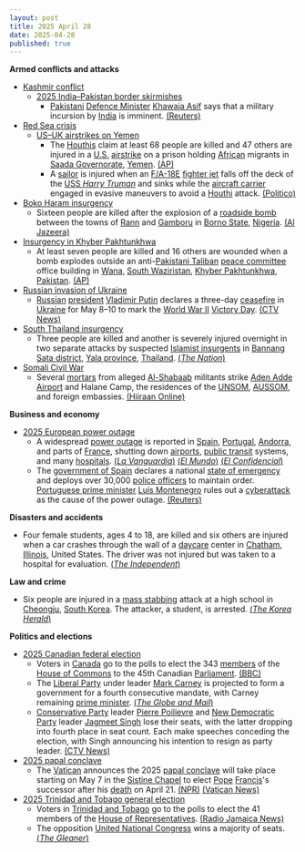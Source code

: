 ```yaml
---
layout: post
title: 2025 April 28
date: 2025-04-28
published: true
---
```



**Armed conflicts and attacks**

* [Kashmir conflict](https://en.wikipedia.org/wiki/Kashmir_conflict "Kashmir conflict")
  + [2025 India–Pakistan border skirmishes](https://en.wikipedia.org/wiki/2025_India%E2%80%93Pakistan_border_skirmishes "2025 India–Pakistan border skirmishes")
    - [Pakistani](https://en.wikipedia.org/wiki/Pakistan "Pakistan") [Defence Minister](https://en.wikipedia.org/wiki/Minister_of_Defence_%28Pakistan%29 "Minister of Defence (Pakistan)") [Khawaja Asif](https://en.wikipedia.org/wiki/Khawaja_Asif "Khawaja Asif") says that a military incursion by [India](https://en.wikipedia.org/wiki/India "India") is imminent. [(Reuters)](https://www.reuters.com/world/pakistan-defence-minister-says-military-incursion-by-india-is-imminent-2025-04-28/)
* [Red Sea crisis](https://en.wikipedia.org/wiki/Red_Sea_crisis "Red Sea crisis")
  + [US–UK airstrikes on Yemen](https://en.wikipedia.org/wiki/US%E2%80%93UK_airstrikes_on_Yemen "US–UK airstrikes on Yemen")
    - The [Houthis](https://en.wikipedia.org/wiki/Houthi_movement "Houthi movement") claim at least 68 people are killed and 47 others are injured in a [U.S.](https://en.wikipedia.org/wiki/United_States "United States") [airstrike](https://en.wikipedia.org/wiki/Airstrike "Airstrike") on a prison holding [African](https://en.wikipedia.org/wiki/African_people "African people") migrants in [Saada Governorate](https://en.wikipedia.org/wiki/Saada_Governorate "Saada Governorate"), [Yemen](https://en.wikipedia.org/wiki/Yemen "Yemen"). [(AP)](https://apnews.com/article/yemen-houthis-rebels-us-airstrikes-israel-hamas-gaza-287d8e969bc33fbe34d33bba32f4ad80)
    - A [sailor](https://en.wikipedia.org/wiki/US_Navy "US Navy") is injured when an [F/A-18E](https://en.wikipedia.org/wiki/Boeing_F/A-18E/F_Super_Hornet "Boeing F/A-18E/F Super Hornet") [fighter jet](https://en.wikipedia.org/wiki/Fighter_jet "Fighter jet") falls off the deck of the [USS *Harry Truman*](https://en.wikipedia.org/wiki/USS_Harry_S._Truman "USS Harry S. Truman") and sinks while the [aircraft carrier](https://en.wikipedia.org/wiki/Aircraft_carrier "Aircraft carrier") engaged in evasive maneuvers to avoid a [Houthi](https://en.wikipedia.org/wiki/Houthi "Houthi") attack. [(Politico)](https://www.politico.com/news/2025/04/28/u-s-fighter-jet-falls-overboard-00314317)
* [Boko Haram insurgency](https://en.wikipedia.org/wiki/Boko_Haram_insurgency "Boko Haram insurgency")
  + Sixteen people are killed after the explosion of a [roadside bomb](https://en.wikipedia.org/wiki/Improvised_explosive_device "Improvised explosive device") between the towns of [Rann](https://en.wikipedia.org/wiki/Rann%2C_Borno "Rann, Borno") and [Gamboru](https://en.wikipedia.org/wiki/Gamboru "Gamboru") in [Borno State](https://en.wikipedia.org/wiki/Borno_State "Borno State"), [Nigeria](https://en.wikipedia.org/wiki/Nigeria "Nigeria"). [(Al Jazeera)](https://www.aljazeera.com/news/2025/4/29/roadside-bomb-blast-kills-26-in-nigerias-restive-northeast)
* [Insurgency in Khyber Pakhtunkhwa](https://en.wikipedia.org/wiki/Insurgency_in_Khyber_Pakhtunkhwa "Insurgency in Khyber Pakhtunkhwa")
  + At least seven people are killed and 16 others are wounded when a bomb explodes outside an anti-[Pakistani Taliban](https://en.wikipedia.org/wiki/Pakistani_Taliban "Pakistani Taliban") [peace committee](https://en.wikipedia.org/wiki/Peace_committee "Peace committee") office building in [Wana](https://en.wikipedia.org/wiki/Wana%2C_Pakistan "Wana, Pakistan"), [South Waziristan](https://en.wikipedia.org/wiki/South_Waziristan "South Waziristan"), [Khyber Pakhtunkhwa](https://en.wikipedia.org/wiki/Khyber_Pakhtunkhwa "Khyber Pakhtunkhwa"), [Pakistan](https://en.wikipedia.org/wiki/Pakistan "Pakistan"). [(AP)](https://apnews.com/article/pakistan-bombing-peace-committee-office-restive-northwest-a8ebb5f3685057b1b1d06bab47d7e72f)
* [Russian invasion of Ukraine](https://en.wikipedia.org/wiki/Russian_invasion_of_Ukraine "Russian invasion of Ukraine")
  + [Russian](https://en.wikipedia.org/wiki/Russia "Russia") [president](https://en.wikipedia.org/wiki/President_of_Russia "President of Russia") [Vladimir Putin](https://en.wikipedia.org/wiki/Vladimir_Putin "Vladimir Putin") declares a three-day [ceasefire](https://en.wikipedia.org/wiki/Ceasefire "Ceasefire") in [Ukraine](https://en.wikipedia.org/wiki/Ukraine "Ukraine") for May 8–10 to mark the [World War II](https://en.wikipedia.org/wiki/World_War_II "World War II") [Victory Day](https://en.wikipedia.org/wiki/Victory_Day_%289_May%29 "Victory Day (9 May)"). [(CTV News)](https://www.ctvnews.ca/world/russia-ukraine-war/article/putin-declares-3-day-may-ceasefire-to-mark-80-years-since-world-war-two-victory/)
* [South Thailand insurgency](https://en.wikipedia.org/wiki/South_Thailand_insurgency "South Thailand insurgency")
  + Three people are killed and another is severely injured overnight in two separate attacks by suspected [Islamist insurgents](https://en.wikipedia.org/wiki/Islamic_terrorism "Islamic terrorism") in [Bannang Sata district](https://en.wikipedia.org/wiki/Bannang_Sata_district "Bannang Sata district"), [Yala province](https://en.wikipedia.org/wiki/Yala_province "Yala province"), [Thailand](https://en.wikipedia.org/wiki/Thailand "Thailand"). [(*The Nation*)](https://www.nationthailand.com/news/general/40049338)
* [Somali Civil War](https://en.wikipedia.org/wiki/Somali_Civil_War_%282009%E2%80%93present%29 "Somali Civil War (2009–present)")
  + Several [mortars](https://en.wikipedia.org/wiki/Mortar_%28weapon%29 "Mortar (weapon)") from alleged [Al-Shabaab](https://en.wikipedia.org/wiki/Al-Shabaab_%28militant_group%29 "Al-Shabaab (militant group)") militants strike [Aden Adde Airport](https://en.wikipedia.org/wiki/Aden_Adde_Airport "Aden Adde Airport") and Halane Camp, the residences of the [UNSOM](https://en.wikipedia.org/wiki/United_Nations_Assistance_Mission_in_Somalia "United Nations Assistance Mission in Somalia"), [AUSSOM](https://en.wikipedia.org/wiki/AUSSOM "AUSSOM"), and foreign embassies. [(Hiiraan Online)](https://www.hiiraan.com/news4/2025/Apr/201316/mortar_attack_targets_halane_base_camp_in_mogadishu_casualties_unconfirmed.aspx)

**Business and economy**

* [2025 European power outage](https://en.wikipedia.org/wiki/2025_European_power_outage "2025 European power outage")
  + A widespread [power outage](https://en.wikipedia.org/wiki/Power_outage "Power outage") is reported in [Spain](https://en.wikipedia.org/wiki/Spain "Spain"), [Portugal](https://en.wikipedia.org/wiki/Portugal "Portugal"), [Andorra](https://en.wikipedia.org/wiki/Andorra "Andorra"), and parts of [France](https://en.wikipedia.org/wiki/France "France"), shutting down [airports](https://en.wikipedia.org/wiki/Airport "Airport"), [public transit](https://en.wikipedia.org/wiki/Public_transport "Public transport") systems, and many [hospitals](https://en.wikipedia.org/wiki/Hospital "Hospital"). [(*La Vanguardia*)](https://www.lavanguardia.com/vida/20250428/10624908/caida-general-deja-suministro-electrico-toda-espana.html) [(*El Mundo*)](https://www.elmundo.es/economia/2025/04/28/680f5d2221efa099318b4582.html) [(*El Confidencial*)](https://www.elconfidencial.com/espana/2025-04-28/directo-cortes-luz-espana-portugal_4117946/)
  + The [government of Spain](https://en.wikipedia.org/wiki/Government_of_Spain "Government of Spain") declares a national [state of emergency](https://en.wikipedia.org/wiki/State_of_emergency "State of emergency") and deploys over 30,000 [police officers](https://en.wikipedia.org/wiki/Law_enforcement_in_Spain "Law enforcement in Spain") to maintain order. [Portuguese prime minister](https://en.wikipedia.org/wiki/Prime_Minister_of_Portugal "Prime Minister of Portugal") [Luís Montenegro](https://en.wikipedia.org/wiki/Lu%C3%ADs_Montenegro "Luís Montenegro") rules out a [cyberattack](https://en.wikipedia.org/wiki/Cyberattack "Cyberattack") as the cause of the power outage. [(Reuters)](https://www.reuters.com/world/europe/large-parts-spain-portugal-hit-by-power-outage-2025-04-28/)

**Disasters and accidents**

* Four female students, ages 4 to 18, are killed and six others are injured when a car crashes through the wall of a [daycare](https://en.wikipedia.org/wiki/Daycare "Daycare") center in [Chatham](https://en.wikipedia.org/wiki/Chatham%2C_Illinois "Chatham, Illinois"), [Illinois](https://en.wikipedia.org/wiki/Illinois "Illinois"), United States. The driver was not injured but was taken to a hospital for evaluation. [(*The Independent*)](https://www.independent.co.uk/news/world/americas/chatham-illinois-car-crash-daycare-ynot-b2741199.html)

**Law and crime**

* Six people are injured in a [mass stabbing](https://en.wikipedia.org/wiki/Mass_stabbing "Mass stabbing") attack at a high school in [Cheongju](https://en.wikipedia.org/wiki/Cheongju "Cheongju"), [South Korea](https://en.wikipedia.org/wiki/South_Korea "South Korea"). The attacker, a student, is arrested. [(*The Korea Herald*)](https://www.koreaherald.com/article/10475204)

**Politics and elections**

* [2025 Canadian federal election](https://en.wikipedia.org/wiki/2025_Canadian_federal_election "2025 Canadian federal election")
  + Voters in [Canada](https://en.wikipedia.org/wiki/Canada "Canada") go to the polls to elect the 343 [members](https://en.wikipedia.org/wiki/Member_of_Parliament_%28Canada%29 "Member of Parliament (Canada)") of the [House of Commons](https://en.wikipedia.org/wiki/House_of_Commons_%28Canada%29 "House of Commons (Canada)") to the 45th Canadian [Parliament](https://en.wikipedia.org/wiki/Parliament_of_Canada "Parliament of Canada"). [(BBC)](https://www.bbc.com/news/articles/c5ylzkzxkndo)
  + The [Liberal Party](https://en.wikipedia.org/wiki/Liberal_Party_of_Canada "Liberal Party of Canada") under leader [Mark Carney](https://en.wikipedia.org/wiki/Mark_Carney "Mark Carney") is projected to form a government for a fourth consecutive mandate, with Carney remaining [prime minister](https://en.wikipedia.org/wiki/Prime_Minister_of_Canada "Prime Minister of Canada"). [(*The Globe and Mail*)](https://www.theglobeandmail.com/politics/article-liberals-projected-to-return-to-power-with-fourth-consecutive-mandate/)
  + [Conservative Party](https://en.wikipedia.org/wiki/Conservative_Party_of_Canada "Conservative Party of Canada") leader [Pierre Poilievre](https://en.wikipedia.org/wiki/Pierre_Poilievre "Pierre Poilievre") and [New Democratic Party](https://en.wikipedia.org/wiki/New_Democratic_Party "New Democratic Party") leader [Jagmeet Singh](https://en.wikipedia.org/wiki/Jagmeet_Singh "Jagmeet Singh") lose their seats, with the latter dropping into fourth place in seat count. Each make speeches conceding the election, with Singh announcing his intention to resign as party leader. [(CTV News)](https://www.ctvnews.ca/federal-election-2025/article/ctv-news-declares-liberal-minority-singh-to-step-down-as-ndp-leader-live-updates-here/)
* [2025 papal conclave](https://en.wikipedia.org/wiki/2025_papal_conclave "2025 papal conclave")
  + The [Vatican](https://en.wikipedia.org/wiki/Holy_See "Holy See") announces the 2025 [papal conclave](https://en.wikipedia.org/wiki/Papal_conclave "Papal conclave") will take place starting on May 7 in the [Sistine Chapel](https://en.wikipedia.org/wiki/Sistine_Chapel "Sistine Chapel") to elect [Pope](https://en.wikipedia.org/wiki/Pope "Pope") [Francis](https://en.wikipedia.org/wiki/Pope_Francis "Pope Francis")'s successor after his [death](https://en.wikipedia.org/wiki/Death_and_funeral_of_Pope_Francis "Death and funeral of Pope Francis") on April 21. [(NPR)](https://www.npr.org/2025/04/28/g-s1-63087/conclave-next-pope-start-date) [(Vatican News)](https://www.vaticannews.va/en/vatican-city/news/2025-04/conclave-elect-new-pope-cardinals-beginning-date-may-2025.html)
* [2025 Trinidad and Tobago general election](https://en.wikipedia.org/wiki/2025_Trinidad_and_Tobago_general_election "2025 Trinidad and Tobago general election")
  + Voters in [Trinidad and Tobago](https://en.wikipedia.org/wiki/Trinidad_and_Tobago "Trinidad and Tobago") go to the polls to elect the 41 members of the [House of Representatives](https://en.wikipedia.org/wiki/House_of_Representatives_%28Trinidad_and_Tobago%29 "House of Representatives (Trinidad and Tobago)"). [(Radio Jamaica News)](https://radiojamaicanewsonline.com/regional/voting-underway-in-trinidad-tobagos-national-election)
  + The opposition [United National Congress](https://en.wikipedia.org/wiki/United_National_Congress "United National Congress") wins a majority of seats. [(*The Gleaner*)](https://jamaica-gleaner.com/article/news/20250428/unc-wins-tt-election-ruling-party-concedes-defeat)
